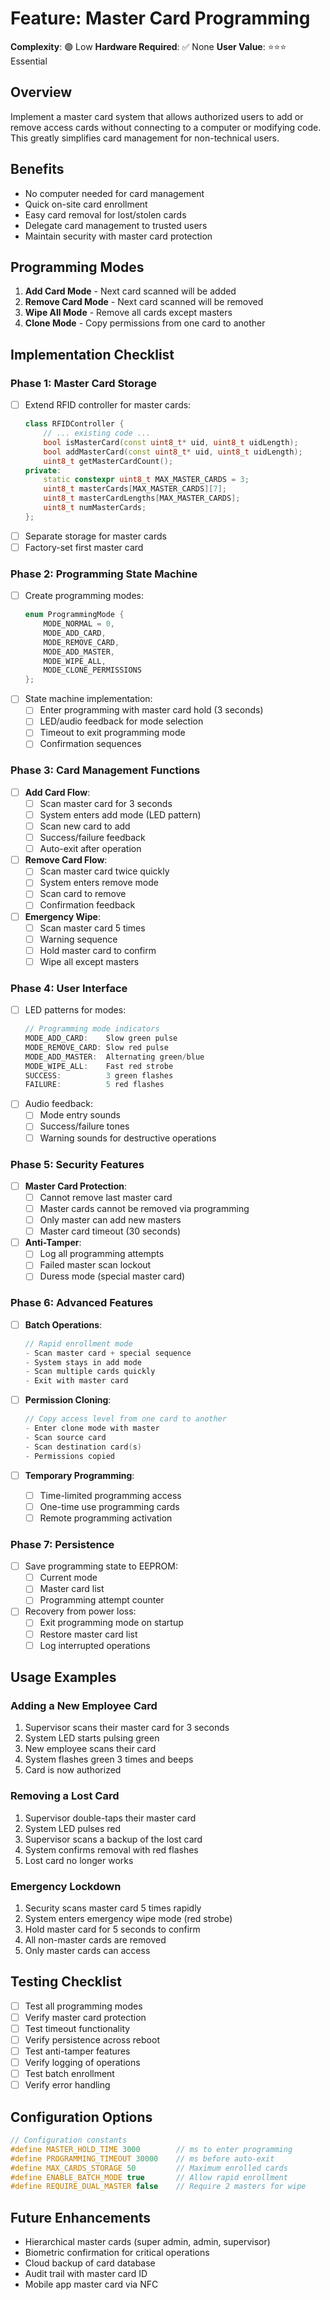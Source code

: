 # Feature: Master Card Programming

**Complexity**: 🟢 Low
**Hardware Required**: ✅ None
**User Value**: ⭐⭐⭐ Essential

## Overview

Implement a master card system that allows authorized users to add or remove access cards without connecting to a computer or modifying code. This greatly simplifies card management for non-technical users.

## Benefits

- No computer needed for card management
- Quick on-site card enrollment
- Easy card removal for lost/stolen cards
- Delegate card management to trusted users
- Maintain security with master card protection

## Programming Modes

1. **Add Card Mode** - Next card scanned will be added
2. **Remove Card Mode** - Next card scanned will be removed
3. **Wipe All Mode** - Remove all cards except masters
4. **Clone Mode** - Copy permissions from one card to another

## Implementation Checklist

### Phase 1: Master Card Storage
- [ ] Extend RFID controller for master cards:
  ```cpp
  class RFIDController {
      // ... existing code ...
      bool isMasterCard(const uint8_t* uid, uint8_t uidLength);
      bool addMasterCard(const uint8_t* uid, uint8_t uidLength);
      uint8_t getMasterCardCount();
  private:
      static constexpr uint8_t MAX_MASTER_CARDS = 3;
      uint8_t masterCards[MAX_MASTER_CARDS][7];
      uint8_t masterCardLengths[MAX_MASTER_CARDS];
      uint8_t numMasterCards;
  };
  ```
- [ ] Separate storage for master cards
- [ ] Factory-set first master card

### Phase 2: Programming State Machine
- [ ] Create programming modes:
  ```cpp
  enum ProgrammingMode {
      MODE_NORMAL = 0,
      MODE_ADD_CARD,
      MODE_REMOVE_CARD,
      MODE_ADD_MASTER,
      MODE_WIPE_ALL,
      MODE_CLONE_PERMISSIONS
  };
  ```
- [ ] State machine implementation:
  - [ ] Enter programming with master card hold (3 seconds)
  - [ ] LED/audio feedback for mode selection
  - [ ] Timeout to exit programming mode
  - [ ] Confirmation sequences

### Phase 3: Card Management Functions
- [ ] **Add Card Flow**:
  - [ ] Scan master card for 3 seconds
  - [ ] System enters add mode (LED pattern)
  - [ ] Scan new card to add
  - [ ] Success/failure feedback
  - [ ] Auto-exit after operation

- [ ] **Remove Card Flow**:
  - [ ] Scan master card twice quickly
  - [ ] System enters remove mode
  - [ ] Scan card to remove
  - [ ] Confirmation feedback

- [ ] **Emergency Wipe**:
  - [ ] Scan master card 5 times
  - [ ] Warning sequence
  - [ ] Hold master card to confirm
  - [ ] Wipe all except masters

### Phase 4: User Interface
- [ ] LED patterns for modes:
  ```cpp
  // Programming mode indicators
  MODE_ADD_CARD:    Slow green pulse
  MODE_REMOVE_CARD: Slow red pulse
  MODE_ADD_MASTER:  Alternating green/blue
  MODE_WIPE_ALL:    Fast red strobe
  SUCCESS:          3 green flashes
  FAILURE:          5 red flashes
  ```
- [ ] Audio feedback:
  - [ ] Mode entry sounds
  - [ ] Success/failure tones
  - [ ] Warning sounds for destructive operations

### Phase 5: Security Features
- [ ] **Master Card Protection**:
  - [ ] Cannot remove last master card
  - [ ] Master cards cannot be removed via programming
  - [ ] Only master can add new masters
  - [ ] Master card timeout (30 seconds)

- [ ] **Anti-Tamper**:
  - [ ] Log all programming attempts
  - [ ] Failed master scan lockout
  - [ ] Duress mode (special master card)

### Phase 6: Advanced Features
- [ ] **Batch Operations**:
  ```cpp
  // Rapid enrollment mode
  - Scan master card + special sequence
  - System stays in add mode
  - Scan multiple cards quickly
  - Exit with master card
  ```

- [ ] **Permission Cloning**:
  ```cpp
  // Copy access level from one card to another
  - Enter clone mode with master
  - Scan source card
  - Scan destination card(s)
  - Permissions copied
  ```

- [ ] **Temporary Programming**:
  - [ ] Time-limited programming access
  - [ ] One-time use programming cards
  - [ ] Remote programming activation

### Phase 7: Persistence
- [ ] Save programming state to EEPROM:
  - [ ] Current mode
  - [ ] Master card list
  - [ ] Programming attempt counter
- [ ] Recovery from power loss:
  - [ ] Exit programming mode on startup
  - [ ] Restore master card list
  - [ ] Log interrupted operations

## Usage Examples

### Adding a New Employee Card
1. Supervisor scans their master card for 3 seconds
2. System LED starts pulsing green
3. New employee scans their card
4. System flashes green 3 times and beeps
5. Card is now authorized

### Removing a Lost Card
1. Supervisor double-taps their master card
2. System LED pulses red
3. Supervisor scans a backup of the lost card
4. System confirms removal with red flashes
5. Lost card no longer works

### Emergency Lockdown
1. Security scans master card 5 times rapidly
2. System enters emergency wipe mode (red strobe)
3. Hold master card for 5 seconds to confirm
4. All non-master cards are removed
5. Only master cards can access

## Testing Checklist

- [ ] Test all programming modes
- [ ] Verify master card protection
- [ ] Test timeout functionality
- [ ] Verify persistence across reboot
- [ ] Test anti-tamper features
- [ ] Verify logging of operations
- [ ] Test batch enrollment
- [ ] Verify error handling

## Configuration Options

```cpp
// Configuration constants
#define MASTER_HOLD_TIME 3000        // ms to enter programming
#define PROGRAMMING_TIMEOUT 30000    // ms before auto-exit
#define MAX_CARDS_STORAGE 50         // Maximum enrolled cards
#define ENABLE_BATCH_MODE true       // Allow rapid enrollment
#define REQUIRE_DUAL_MASTER false    // Require 2 masters for wipe
```

## Future Enhancements

- Hierarchical master cards (super admin, admin, supervisor)
- Biometric confirmation for critical operations
- Cloud backup of card database
- Audit trail with master card ID
- Mobile app master card via NFC
